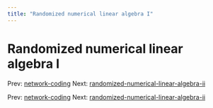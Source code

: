 ```yaml
---
title: "Randomized numerical linear algebra I"
---
```


# Randomized numerical linear algebra I

Prev: [network-coding](network-coding.md)
Next: [randomized-numerical-linear-algebra-ii](randomized-numerical-linear-algebra-ii.md)

Prev: [network-coding](network-coding.md)
Next: [randomized-numerical-linear-algebra-ii](randomized-numerical-linear-algebra-ii.md)
